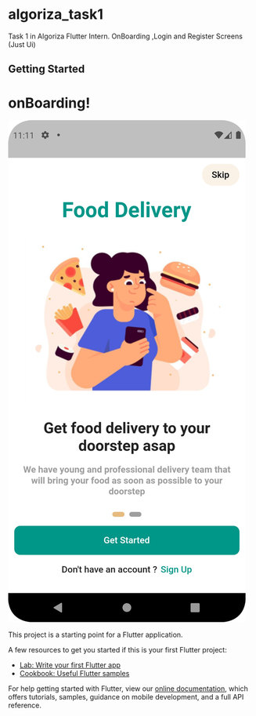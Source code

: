 # algoriza_task1

Task 1 in Algoriza Flutter Intern.
OnBoarding ,Login and Register Screens (Just Ui) 

## Getting Started
# onBoarding!

![onBoarding](onBoarding.png)

This project is a starting point for a Flutter application.

A few resources to get you started if this is your first Flutter project:

- [Lab: Write your first Flutter app](https://flutter.dev/docs/get-started/codelab)
- [Cookbook: Useful Flutter samples](https://flutter.dev/docs/cookbook)

For help getting started with Flutter, view our
[online documentation](https://flutter.dev/docs), which offers tutorials,
samples, guidance on mobile development, and a full API reference.
